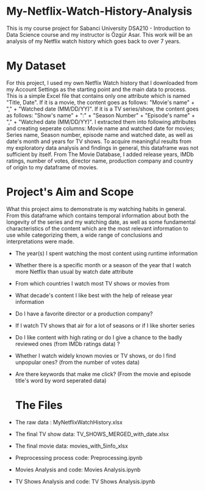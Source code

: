 # My-Netflix-Watch-History-Analysis
This is my course project for Sabanci University DSA210 - Introduction to Data Science course and my instructor is Özgür Asar. This work will be an analysis of my Netflix watch history which goes back to over 7 years.

 # My Dataset
For this project, I used my own Netflix Watch history that I downloaded from my Account Settings as the starting point and the main data to process. This is a simple Excel file that contains only one attribute which is named "Title, Date". If it is a movie, the content goes as follows: "Movie's name" + "," + "Watched date (MM/DD/YY)". If it is a TV series/show, the content goes as follows: "Show's name" + ":" + "Season Number" + "Episode's name" + "," + "Watched date (MM/DD/YY)". I extracted them into following attributes and creating seperate columns: Movie name and watched date for movies; Series name, Season number, episode name and watched date, as well as date's month and years for TV shows. To acquire meaningful results from my exploratory data analysis and findings in general, this dataframe was not sufficient by itself. From The Movie Database, I added release years, IMDb ratings, number of votes, director name, production company and country of origin to my dataframe of movies. 

# Project's Aim and Scope
What this project aims to demonstrate is my watching habits in general. From this dataframe which contains temporal information about both the longevity of the series and my watching date, as well as some fundamental characteristics of the content which are the most relevant information to use while categorizing them, a wide range of conclusions and interpretations were made. 
- The year(s) I spent watching the most content using runtime information
- Whether there is a specific month or a season of the year that I watch more Netflix than usual by watch date attribute
- From which countries I watch most TV shows or movies from
- What decade's content I like best with the help of release year information
- Do I have a favorite director or a production company?
- If I watch TV shows that air for a lot of seasons or if I like shorter series
- Do I like content with high rating or do I give a chance to the badly reviewed ones (from IMDb ratings data) ?
- Whether I watch widely known movies or TV shows, or do I find unpopular ones? (from the number of votes data)
- Are there keywords that make me click? (From the movie and episode title's word by word seperated data)

  # The Files
- The raw data : MyNetflixWatchHistory.xlsx
- The final TV show data: TV_SHOWS_MERGED_with_date.xlsx
- The final movie data: movies_with_5info_xlsx
- Preprocessing process code: Preprocessing.ipynb
- Movies Analysis and code: Movies Analysis.ipynb
- TV Shows Analysis and code: TV Shows Analysis.ipynb

